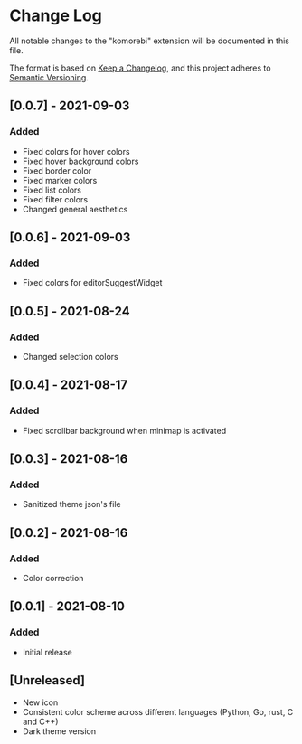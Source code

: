# Change Log

All notable changes to the "komorebi" extension will be documented in this file.

The format is based on [Keep a Changelog](https://keepachangelog.com/en/1.0.0/),
and this project adheres to [Semantic Versioning](https://semver.org/spec/v2.0.0.html).

## [0.0.7] - 2021-09-03

### Added

- Fixed colors for hover colors
- Fixed hover background colors
- Fixed border color
- Fixed marker colors
- Fixed list colors
- Fixed filter colors
- Changed general aesthetics

## [0.0.6] - 2021-09-03

### Added

- Fixed colors for editorSuggestWidget

## [0.0.5] - 2021-08-24

### Added

- Changed selection colors

## [0.0.4] - 2021-08-17

### Added

- Fixed scrollbar background when minimap is activated

## [0.0.3] - 2021-08-16

### Added

- Sanitized theme json's file

## [0.0.2] - 2021-08-16

### Added

- Color correction

## [0.0.1] - 2021-08-10

### Added

- Initial release

## [Unreleased]

- New icon
- Consistent color scheme across different languages (Python, Go, rust, C and C++)
- Dark theme version
